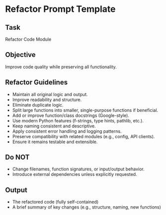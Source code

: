 # Refactor Prompt Template

## Task
Refactor Code Module

## Objective
Improve code quality while preserving all functionality.

## Refactor Guidelines
- Maintain all original logic and output.
- Improve readability and structure.
- Eliminate duplicate logic.
- Split large functions into smaller, single-purpose functions if beneficial.
- Add or improve function/class docstrings (Google-style).
- Use modern Python features (f-strings, type hints, pathlib, etc.).
- Keep naming consistent and descriptive.
- Apply consistent error handling and logging patterns.
- Preserve compatibility with related modules (e.g., config, API clients).
- Ensure it remains testable and extensible.

## Do NOT
- Change filenames, function signatures, or input/output behavior.
- Introduce external dependencies unless explicitly requested.

## Output
- The refactored code (fully self-contained)
- A brief summary of key changes (e.g., structure, naming, new functions)
